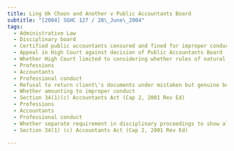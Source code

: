 ```yaml
---
title: Ling Uk Choon and Another v Public Accountants Board 
subtitle: "[2004] SGHC 127 / 28\_June\_2004"
tags:
  - Administrative Law
  - Disciplinary board
  - Certified public accountants censured and fined for improper conduct
  - Appeal in High Court against decision of Public Accountants Board
  - Whether High Court limited to considering whether rules of natural justice observed and whether decision of Board honestly reached
  - Professions
  - Accountants
  - Professional conduct
  - Refusal to return client\'s documents under mistaken but genuine belief that they were under duty of disclosure
  - Whether amounting to improper conduct
  - Section 34(1)(c) Accountants Act (Cap 2, 2001 Rev Ed)
  - Professions
  - Accountants
  - Professional conduct
  - Whether separate requirement in disciplinary proceedings to show alleged improper conduct would bring profession into disrepute
  - Section 34(1) (c) Accountants Act (Cap 2, 2001 Rev Ed)

---
```


